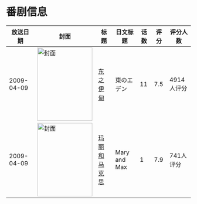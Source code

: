 # 番剧信息

|放送日期|封面|标题|日文标题|话数|评分|评分人数|
|---|---|---|---|---|---|---|
|2009-04-09|<img src="https://lain.bgm.tv/pic/cover/c/80/a8/1451_uU8k9.jpg" alt="封面" style="width:150px;height:200px;object-fit:cover;">|[东之伊甸](https://bangumi.tv/subject/1451)|東のエデン|11|7.5|4914人评分|
|2009-04-09|<img src="https://lain.bgm.tv/pic/cover/c/05/c0/41189_uWphE.jpg" alt="封面" style="width:150px;height:200px;object-fit:cover;">|[玛丽和马克思](https://bangumi.tv/subject/41189)|Mary and Max|1|7.9|741人评分|
